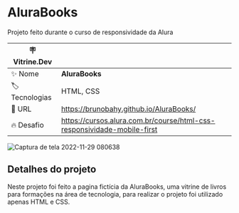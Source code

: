 # AluraBooks
Projeto feito durante o curso de responsividade da Alura

| :placard: Vitrine.Dev |     |
| -------------  | --- |
| :sparkles: Nome        | **AluraBooks**
| :label: Tecnologias | HTML, CSS
| :rocket: URL         | https://brunobahy.github.io/AluraBooks/
| :fire: Desafio     | https://cursos.alura.com.br/course/html-css-responsividade-mobile-first

<!-- Inserir imagem com a #vitrinedev ao final do link -->
![Captura de tela 2022-11-29 080638](https://user-images.githubusercontent.com/110056385/204513466-01d5bdcd-45aa-4120-a1eb-ab0518100e6a.png#vitrinedev)

## Detalhes do projeto

Neste projeto foi feito a pagina fictícia da AluraBooks, uma vitrine de livros para formações na área de tecnologia, para realizar o projeto foi utilizado apenas HTML e CSS.
  
